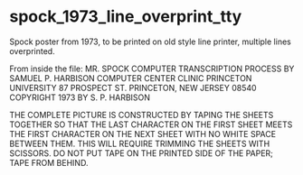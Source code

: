 # spock_1973_line_overprint_tty

Spock poster from 1973, to be printed on old style line printer, multiple lines overprinted.

From inside the file:
                         MR. SPOCK
                         COMPUTER TRANSCRIPTION PROCESS
                         BY SAMUEL P. HARBISON
                         COMPUTER CENTER CLINIC
                         PRINCETON UNIVERSITY
                         87 PROSPECT ST.
                         PRINCETON, NEW JERSEY 08540
                         COPYRIGHT 1973 BY S. P. HARBISON


THE COMPLETE PICTURE IS CONSTRUCTED BY TAPING THE SHEETS TOGETHER SO THAT THE
LAST CHARACTER ON THE FIRST SHEET MEETS THE FIRST CHARACTER ON THE NEXT SHEET
WITH NO WHITE SPACE BETWEEN THEM.  THIS WILL REQUIRE TRIMMING THE SHEETS WITH
SCISSORS.  DO NOT PUT TAPE ON THE PRINTED SIDE OF THE PAPER; TAPE FROM BEHIND.
